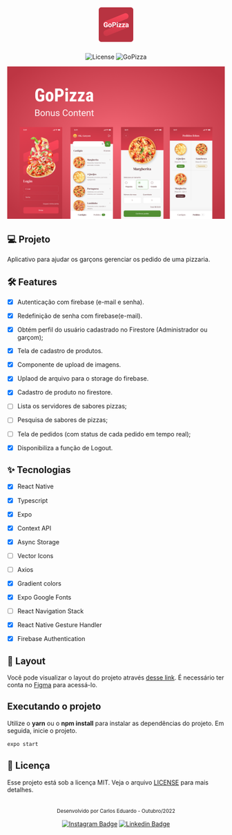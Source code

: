 <h1 align="center">
  <img alt="GoPizza" height="80" title="Plant Manager" src=".github/Logo.png" />
</h1>

<p align="center">
  <img alt="License" src="https://img.shields.io/static/v1?label=license&message=MIT&color=E03F50&labelColor=B83341">

 <img src="https://img.shields.io/static/v1?label=GoPizza&message=06&color=E03F50&labelColor=B83341" alt="GoPizza" />
</p>


![cover](.github/Cover.png?style=flat)


## 💻 Projeto
Aplicativo para ajudar os garçons gerenciar os pedido de uma pizzaria.


## :hammer_and_wrench: Features 

-   [x] Autenticação com firebase (e-mail e senha).
-   [x] Redefinição de senha com firebase(e-mail).
-   [x] Obtém perfil do usuário cadastrado no Firestore (Administrador ou garçom);
-   [x] Tela de cadastro de produtos.
-   [x] Componente de upload de imagens.
-   [x] Uplaod de arquivo para o storage do firebase.
-   [x] Cadastro de produto no firestore.
-   [ ] Lista os servidores de sabores pizzas;
-   [ ] Pesquisa de sabores de pizzas;
-   [ ] Tela de pedidos (com status de cada pedido em tempo real);
-   [x] Disponibiliza a função de Logout.


## ✨ Tecnologias

-   [x] React Native
-   [x] Typescript
-   [x] Expo
-   [x] Context API
-   [x] Async Storage
-   [ ] Vector Icons
-   [ ] Axios
-   [x] Gradient colors
-   [x] Expo Google Fonts
-   [ ] React Navigation Stack
-   [x] React Native Gesture Handler
-   [x] Firebase Authentication


## 🔖 Layout

Você pode visualizar o layout do projeto através [desse link](https://www.figma.com/file/9A07eqwDHpRwJgMF3p9lkO/GoPizza-Ignite?node-id=0%3A1). É necessário ter conta no [Figma](http://figma.com/) para acessá-lo.


## Executando o projeto

Utilize o **yarn** ou o **npm install** para instalar as dependências do projeto.
Em seguida, inicie o projeto.

```cl
expo start
```

## 📄 Licença

Esse projeto está sob a licença MIT. Veja o arquivo [LICENSE](LICENSE.md) para mais detalhes.

<br />

<div align="center">
  <small>Desenvolvido por Carlos Eduardo - Outubro/2022</small>

  [![Instagram Badge](https://img.shields.io/badge/-cadus.d.ts-6633cc?style=flat-square&labelColor=6633cc&logo=instagram&logoColor=white&link=https://www.instagram.com/rodrigo.goncalves.s/)](https://www.instagram.com/cadu.d.ts/) 
  [![Linkedin Badge](https://img.shields.io/badge/-Carlos%20Eduardo-6633cc?style=flat-square&logo=Linkedin&logoColor=white&link=https://www.linkedin.com/in/carlos-eduardo19/)](https://www.linkedin.com/in/carlos-eduardo19/) 
</div>